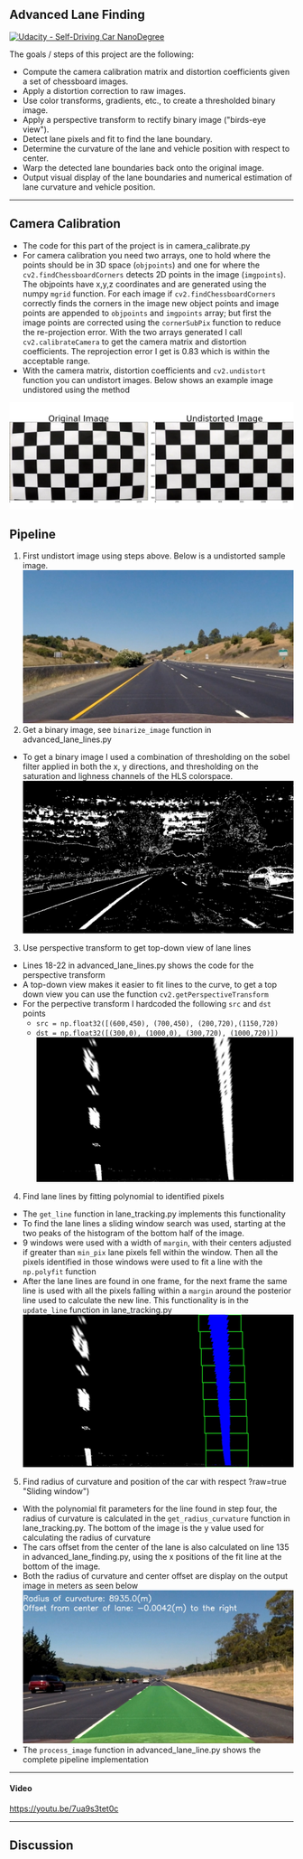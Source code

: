 ## Advanced Lane Finding
[![Udacity - Self-Driving Car NanoDegree](https://s3.amazonaws.com/udacity-sdc/github/shield-carnd.svg)](http://www.udacity.com/drive)

The goals / steps of this project are the following:

* Compute the camera calibration matrix and distortion coefficients given a set of chessboard images.
* Apply a distortion correction to raw images.
* Use color transforms, gradients, etc., to create a thresholded binary image.
* Apply a perspective transform to rectify binary image ("birds-eye view").
* Detect lane pixels and fit to find the lane boundary.
* Determine the curvature of the lane and vehicle position with respect to center.
* Warp the detected lane boundaries back onto the original image.
* Output visual display of the lane boundaries and numerical estimation of lane curvature and vehicle position.

---

## Camera Calibration
* The code for this part of the project is in camera_calibrate.py
* For camera calibration you need two arrays, one to hold where the points should be in 3D space (`objpoints`) and one for where the `cv2.findChessboardCorners` detects 2D points in the image (`imgpoints`). The objpoints have x,y,z coordinates and are generated using the numpy `mgrid` function. For each image if `cv2.findChessboardCorners` correctly finds the corners in the image new object points and image points are appended to `objpoints` and `imgpoints` array; but first the image points are corrected using the `cornerSubPix` function to reduce the re-projection error. With the two arrays generated I call `cv2.calibrateCamera` to get the camera matrix and distortion coefficients. The reprojection error I get is 0.83 which is within the acceptable range. 
* With the camera matrix, distortion coefficients and `cv2.undistort` function  you can undistort images. Below shows an example image undistored using the method 

![Alt text](https://github.com/scheideman/CarND-Advanced-Lane-Lines/blob/master/output_images/calibration1.jpg?raw=true "Calibration Image")


## Pipeline
1. First undistort image using steps above. Below is a undistorted sample image.
![Alt text](https://github.com/scheideman/CarND-Advanced-Lane-Lines/blob/master/output_images/straight_lines1.jpg?raw=true "Undistored image")
2. Get a binary image, see `binarize_image` function in advanced_lane_lines.py
 * To get a binary image I used a combination of thresholding on the sobel filter applied in both the x, y directions, and      thresholding on the saturation and lighness channels of the HLS colorspace.  
![Alt text](https://github.com/scheideman/CarND-Advanced-Lane-Lines/blob/master/output_images/binary_test1.jpg?raw=true "Binary image")
3. Use perspective transform to get top-down view of lane lines
 * Lines 18-22 in advanced_lane_lines.py shows the code for the perspective transform
 * A top-down view makes it easier to fit lines to the curve, to get a top down view you can use the function `cv2.getPerspectiveTransform`
 * For the perpective transform I hardcoded the following `src` and `dst` points
   * `src = np.float32([(600,450), (700,450), (200,720),(1150,720)`
    * `dst = np.float32([(300,0), (1000,0), (300,720), (1000,720)])`
![Alt text](https://github.com/scheideman/CarND-Advanced-Lane-Lines/blob/master/output_images/topdown_straight_lines2.jpg?raw=true "Topdown image")
 
4. Find lane lines by fitting polynomial to identified pixels
 * The `get_line` function in lane_tracking.py implements this functionality
 * To find the lane lines a sliding window search was used, starting at the two peaks of the histogram of the bottom half of   the image.
 * 9 windows were used with a width of `margin`, with their centers adjusted if greater than `min_pix` lane pixels fell within the window. Then all the pixels identified in those windows were used to fit a line with the `np.polyfit` function
 * After the lane lines are found in one frame, for the next frame the same line is used with all the pixels falling within a `margin` around the posterior line used to calculate the new line. This functionality is in the `update_line` function in lane_tracking.py
![Alt text](https://github.com/scheideman/CarND-Advanced-Lane-Lines/blob/master/output_images/lane_line2_4185.39704572.jpg?raw=true "sliding window image")
5. Find radius of curvature and position of the car with respect ?raw=true "Sliding window")
 * With the polynomial fit parameters for the line found in step four, the radius of curvature is calculated in the `get_radius_curvature` function in lane_tracking.py. The bottom of the image is the y value used for calculating the radius of curvature 
 * The cars offset from the center of the lane is also calculated on line 135 in advanced_lane_finding.py, using the x positions of the fit line at the bottom of the image.
 * Both the radius of curvature and center offset are display on the output image in meters as seen below 
![Alt text](https://github.com/scheideman/CarND-Advanced-Lane-Lines/blob/master/output_images/result_straight_lines2.jpg?raw=true "radcurve image")
* The `process_image` function in advanced_lane_line.py shows the complete pipeline implementation

---
#### Video
https://youtu.be/7ua9s3tet0c

---

## Discussion
